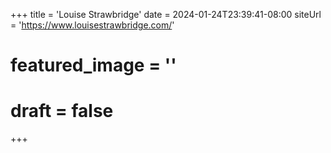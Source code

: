 +++
title = 'Louise Strawbridge'
date = 2024-01-24T23:39:41-08:00
siteUrl = 'https://www.louisestrawbridge.com/'
# featured_image = ''
# draft = false
+++
